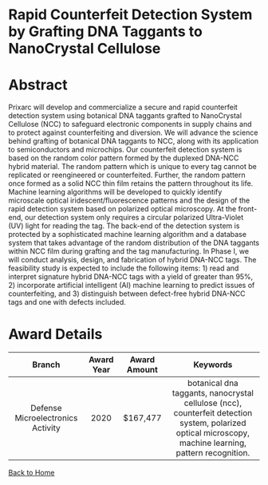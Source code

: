 
Rapid Counterfeit Detection System by Grafting DNA Taggants to NanoCrystal Cellulose
====================================================================================

# Abstract


Prixarc will develop and commercialize a secure and rapid counterfeit detection system using botanical DNA taggants grafted to NanoCrystal Cellulose (NCC) to safeguard electronic components in supply chains and to protect against counterfeiting and diversion. We will advance the science behind grafting of botanical DNA taggants to NCC, along with its application to semiconductors and microchips. Our counterfeit detection system is based on the random color pattern formed by the duplexed DNA-NCC hybrid material. The random pattern which is unique to every tag cannot be replicated or reengineered or counterfeited. Further, the random pattern once formed as a solid NCC thin film retains the pattern throughout its life. Machine learning algorithms will be developed to quickly identify microscale optical iridescent/fluorescence patterns and the design of the rapid detection system based on polarized optical microscopy. At the front-end, our detection system only requires a circular polarized Ultra-Violet (UV) light for reading the tag. The back-end of the detection system is protected by a sophisticated machine learning algorithm and a database system that takes advantage of the random distribution of the DNA taggants within NCC film during grafting and the tag manufacturing. In Phase I, we will conduct analysis, design, and fabrication of hybrid DNA-NCC tags. The feasibility study is expected to include the following items: 1) read and interpret signature hybrid DNA-NCC tags with a yield of greater than 95%, 2) incorporate artificial intelligent (AI) machine learning to predict issues of counterfeiting, and 3) distinguish between defect-free hybrid DNA-NCC tags and one with defects included.  

# Award Details

|Branch|Award Year|Award Amount|Keywords|
| :---: | :---: | :---: | :---: |
|Defense Microelectronics Activity|2020|$167,477|botanical dna taggants, nanocrystal cellulose (ncc), counterfeit detection system, polarized optical microscopy, machine learning, pattern recognition.|
  
  


[Back to Home](https://github.com/chrischow/dod_sbir_awards/JT/#610)
